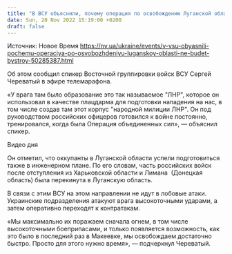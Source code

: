 ```yaml
---
title: "В ВСУ объяснили, почему операция по освобождению Луганской области не будет быстрой"
date: Sun, 20 Nov 2022 15:19:00 +0200
draft: false
---
```

Источник: Новое Время https://nv.ua/ukraine/events/v-vsu-obyasnili-pochemu-operaciya-po-osvobozhdeniyu-luganskoy-oblasti-ne-budet-bystroy-50285387.html


Об этом сообщил спикер Восточной группировки войск ВСУ Сергей Череватый в эфире телемарафона.

 «У врага там было образование это так называемое "ЛНР", которое он использовал в качестве плацдарма для подготовки нападения на нас, в том числе создав там этот корпус "народной милиции ЛНР". Он под руководством российских офицеров готовился к войне постоянно, тренировался, когда была Операция объединенных сил», — объяснил спикер.

 Видео дня   

Он отметил, что оккупанты в Луганской области успели подготовиться также в инженерном плане. По его словам, часть российских войск после отступления из Харьковской области и Лимана  (Донецкая область) была перекинута в Луганскую область.

В связи с этим ВСУ на этом направлении не идут в лобовые атаки. Украинские подразделения атакуют врага высокоточными ударами, а затем оперативно переходят к контратакам.

 «Мы максимально их поражаем сначала огнем, в том числе высокоточными боеприпасами, и только появляется возможность, как это было в последний раз в Макеевке, мы освобождаем достаточно быстро. Просто для этого нужно время», — подчеркнул Череватый.
